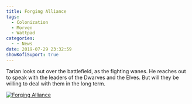 ```yaml
---
title: Forging Alliance
tags:
  - Colonization
  - Morven
  - Wattpad
categories:
  - - News
date: 2019-07-29 23:32:59
showKofiSuport: true
---
```


Tarian looks out over the battlefield, as the fighting wanes.  He reaches out to speak with the leaders of the Dwarves and the Elves.  But will they be willing to deal with them in the long term.<!-- more -->

<div class="center">

[![Forging Alliance](/images/covers/colonization.png "Forging Alliance")](https://www.wattpad.com/763643828-fortunes-forging-alliance)

</div>